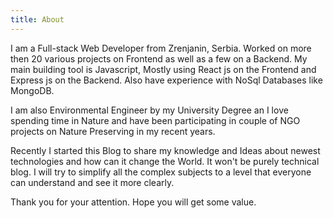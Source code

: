 ```yaml
---
title: About
---
```


I am a Full-stack Web Developer from Zrenjanin, Serbia. Worked on more then 20 various projects on Frontend as well as a few on a Backend. My main building tool is Javascript, Mostly using React js on the Frontend and Express js on the Backend. Also have experience with NoSql Databases like MongoDB.

I am also Environmental Engineer by my University Degree an I love spending time in Nature and have been participating in couple of NGO projects on Nature Preserving in my recent years.

Recently I started this Blog to share my knowledge and Ideas about newest technologies and how can it change the World. It won't be purely technical blog. I will try to simplify all the complex subjects to a level that everyone can understand and see it more clearly.

Thank you for your attention. Hope you will get some value.


